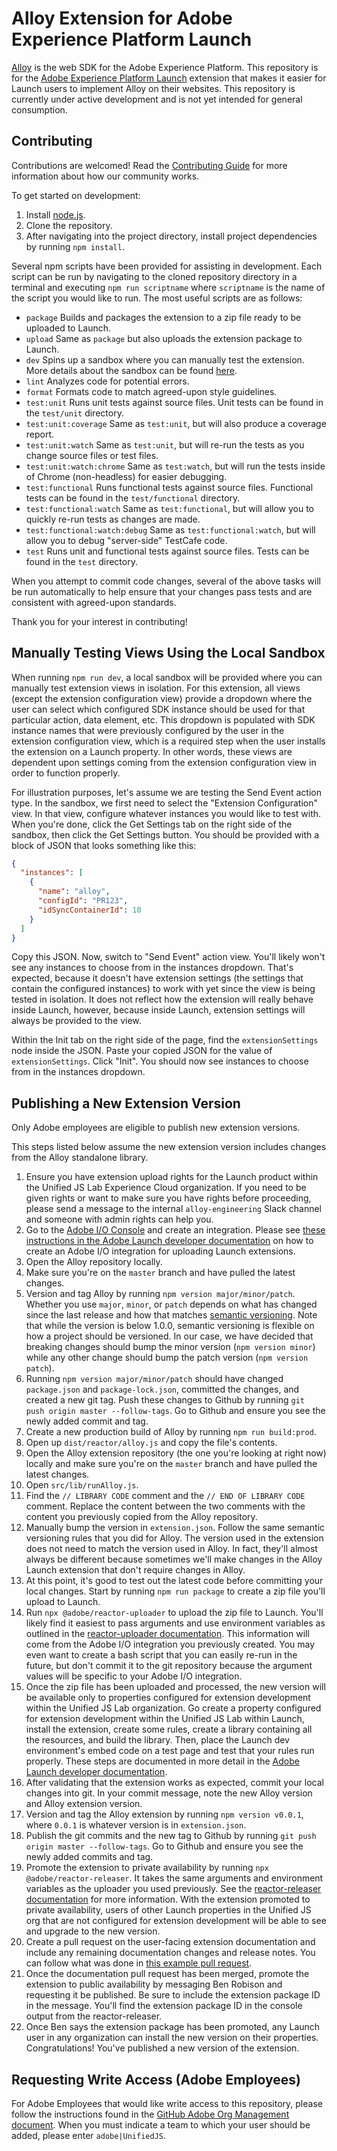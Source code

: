 # Alloy Extension for Adobe Experience Platform Launch

[Alloy](https://github.com/adobe/alloy) is the web SDK for the Adobe Experience Platform. This repository is for the [Adobe Experience Platform Launch](https://www.adobe.com/experience-platform/launch.html) extension that makes it easier for Launch users to implement Alloy on their websites. This repository is currently under active development and is not yet intended for general consumption.

## Contributing

Contributions are welcomed! Read the [Contributing Guide](./.github/CONTRIBUTING.md) for more information about how our community works.

To get started on development:

1. Install [node.js](https://nodejs.org/).
1. Clone the repository.
1. After navigating into the project directory, install project dependencies by running `npm install`.

Several npm scripts have been provided for assisting in development. Each script can be run by navigating to the cloned repository directory in a terminal and executing `npm run scriptname` where `scriptname` is the name of the script you would like to run. The most useful scripts are as follows:

* `package` Builds and packages the extension to a zip file ready to be uploaded to Launch.  
* `upload` Same as `package` but also uploads the extension package to Launch.  
* `dev` Spins up a sandbox where you can manually test the extension. More details about the sandbox can be found [here](https://www.npmjs.com/package/@adobe/reactor-sandbox). 
* `lint` Analyzes code for potential errors.
* `format` Formats code to match agreed-upon style guidelines.
* `test:unit` Runs unit tests against source files. Unit tests can be found in the `test/unit` directory.
* `test:unit:coverage` Same as `test:unit`, but will also produce a coverage report.
* `test:unit:watch` Same as `test:unit`, but will re-run the tests as you change source files or test files.
* `test:unit:watch:chrome` Same as `test:watch`, but will run the tests inside of Chrome (non-headless) for easier debugging.
* `test:functional` Runs functional tests against source files. Functional tests can be found in the `test/functional` directory.
* `test:functional:watch` Same as `test:functional`, but will allow you to quickly re-run tests as changes are made.
* `test:functional:watch:debug` Same as `test:functional:watch`, but will allow you to debug "server-side" TestCafe code.
* `test` Runs unit and functional tests against source files. Tests can be found in the `test` directory.

When you attempt to commit code changes, several of the above tasks will be run automatically to help ensure that your changes pass tests and are consistent with agreed-upon standards.

Thank you for your interest in contributing!

## Manually Testing Views Using the Local Sandbox

When running `npm run dev`, a local sandbox will be provided where you can manually test extension views in isolation. For this extension, all views (except the extension configuration view) provide a dropdown where the user can select which configured SDK instance should be used for that particular action, data element, etc. This dropdown is populated with SDK instance names that were previously configured by the user in the extension configuration view, which is a required step when the user installs the extension on a Launch property. In other words, these views are dependent upon settings coming from the extension configuration view in order to function properly.

For illustration purposes, let's assume we are testing the Send Event action type. In the sandbox, we first need to select the "Extension Configuration" view. In that view, configure whatever instances you would like to test with. When you're done, click the Get Settings tab on the right side of the sandbox, then click the Get Settings button. You should be provided with a block of JSON that looks something like this:

```json
{
  "instances": [
    {
      "name": "alloy",
      "configId": "PR123",
      "idSyncContainerId": 10
    }
  ]
}
```

Copy this JSON. Now, switch to "Send Event" action view. You'll likely won't see any instances to choose from in the instances dropdown. That's expected, because it doesn't have extension settings (the settings that contain the configured instances) to work with yet since the view is being tested in isolation. It does not reflect how the extension will really behave inside Launch, however, because inside Launch, extension settings will always be provided to the view.

Within the Init tab on the right side of the page, find the `extensionSettings` node inside the JSON. Paste your copied JSON for the value of `extensionSettings`. Click "Init". You should now see instances to choose from in the instances dropdown. 

## Publishing a New Extension Version

Only Adobe employees are eligible to publish new extension versions.

This steps listed below assume the new extension version includes changes from the Alloy standalone library.

1. Ensure you have extension upload rights for the Launch product within the Unified JS Lab Experience Cloud organization. If you need to be given rights or want to make sure you have rights before proceeding, please send a message to the internal `alloy-engineering` Slack channel and someone with admin rights can help you.
1. Go to the [Adobe I/O Console](https://console.adobe.io/) and create an integration. Please see [these instructions in the Adobe Launch developer documentation](https://developer.adobelaunch.com/api/guides/access_tokens/#create-a-new-integration) on how to create an Adobe I/O integration for uploading Launch extensions.
1. Open the Alloy repository locally. 
1. Make sure you're on the `master` branch and have pulled the latest changes.
1. Version and tag Alloy by running `npm version major/minor/patch`. Whether you use `major`, `minor`, or `patch` depends on what has changed since the last release and how that matches [semantic versioning](https://semver.org/). Note that while the version is below 1.0.0, semantic versioning is flexible on how a project should be versioned. In our case, we have decided that breaking changes should bump the minor version (`npm version minor`) while any other change should bump the patch version (`npm version patch`).
1. Running `npm version major/minor/patch` should have changed `package.json` and `package-lock.json`, committed the changes, and created a new git tag. Push these changes to Github by running `git push origin master --follow-tags`. Go to Github and ensure you see the newly added commit and tag.
1. Create a new production build of Alloy by running `npm run build:prod`.
1. Open up `dist/reactor/alloy.js` and copy the file's contents.
1. Open the Alloy extension repository (the one you're looking at right now) locally and make sure you're on the `master` branch and have pulled the latest changes.
1. Open `src/lib/runAlloy.js`.
1. Find the `// LIBRARY CODE` comment and the `// END OF LIBRARY CODE` comment. Replace the content between the two comments with the content you previously copied from the Alloy repository.
1. Manually bump the version in `extension.json`. Follow the same semantic versioning rules that you did for Alloy. The version used in the extension does not need to match the version used in Alloy. In fact, they'll almost always be different because sometimes we'll make changes in the Alloy Launch extension that don't require changes in Alloy.
1. At this point, it's good to test out the latest code before committing your local changes. Start by running `npm run package` to create a zip file you'll upload to Launch.
1. Run `npx @adobe/reactor-uploader` to upload the zip file to Launch. You'll likely find it easiest to pass arguments and use environment variables as outlined in the [reactor-uploader documentation](https://www.npmjs.com/package/@adobe/reactor-uploader). This information will come from the Adobe I/O integration you previously created. You may even want to create a bash script that you can easily re-run in the future, but don't commit it to the git repository because the argument values will be specific to your Adobe I/O integration.
1. Once the zip file has been uploaded and processed, the new version will be available only to properties configured for extension development within the Unified JS Lab organization. Go create a property configured for extension development within the Unified JS Lab within Launch, install the extension, create some rules, create a library containing all the resources, and build the library. Then, place the Launch dev environment's embed code on a test page and test that your rules run properly. These steps are documented in more detail in the [Adobe Launch developer documentation](https://developer.adobelaunch.com/extensions/submissions/upload-and-test/#4-create-a-development-property).
1. After validating that the extension works as expected, commit your local changes into git. In your commit message, note the new Alloy version and Alloy extension version.
1. Version and tag the Alloy extension by running `npm version v0.0.1`, where `0.0.1` is whatever version is in `extension.json`.
1. Publish the git commits and the new tag to Github by running `git push origin master --follow-tags`. Go to Github and ensure you see the newly added commits and tag.
1. Promote the extension to private availability by running `npx @adobe/reactor-releaser`. It takes the same arguments and environment variables as the uploader you used previously. See the [reactor-releaser documentation](https://www.npmjs.com/package/@adobe/reactor-releaser) for more information. With the extension promoted to private availability, users of other Launch properties in the Unified JS org that are not configured for extension development will be able to see and upgrade to the new version.
1. Create a pull request on the user-facing extension documentation and include any remaining documentation changes and release notes. You can follow what was done in [this example pull request](https://git.corp.adobe.com/AdobeDocs/launch.en/pull/90).
1. Once the documentation pull request has been merged, promote the extension to public availability by messaging Ben Robison and requesting it be published. Be sure to include the extension package ID in the message. You'll find the extension package ID in the console output from the reactor-releaser.
1. Once Ben says the extension package has been promoted, any Launch user in any organization can install the new version on their properties. Congratulations! You've published a new version of the extension. 

## Requesting Write Access (Adobe Employees)

For Adobe Employees that would like write access to this repository, please follow the instructions found in the [GitHub Adobe Org Management document](https://git.corp.adobe.com/OpenSourceAdvisoryBoard/handbook/blob/master/GitHub-Adobe-Org-Management.md#request-access-to-our-adobe-github-org). When you must indicate a team to which your user should be added, please enter `adobe|UnifiedJS`.
